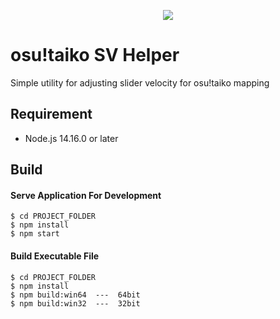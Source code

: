 <p align="center">
  <img src="https://user-images.githubusercontent.com/5382000/133906171-3031508d-7e90-4902-aea7-f54bc54bcabd.png">
</p>

# osu!taiko SV Helper
Simple utility for adjusting slider velocity for osu!taiko mapping

## Requirement
* Node.js 14.16.0 or later

## Build
#### Serve Application For Development
```
$ cd PROJECT_FOLDER
$ npm install
$ npm start
```
#### Build Executable File
```
$ cd PROJECT_FOLDER
$ npm install
$ npm build:win64  ---  64bit
$ npm build:win32  ---  32bit
```
